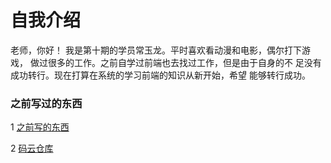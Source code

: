 # 自我介绍
老师，你好！
    我是第十期的学员常玉龙。平时喜欢看动漫和电影，偶尔打下游戏，
    做过很多的工作。之前自学过前端也去找过工作，但是由于自身的不
    足没有成功转行。现在打算在系统的学习前端的知识从新开始，希望
    能够转行成功。
### 之前写过的东西
1 [之前写的东西](http://xiaocao2019.gitee.io/gerenboke)

2 [码云仓库](https://gitee.com/xiaocao2019/projects)


